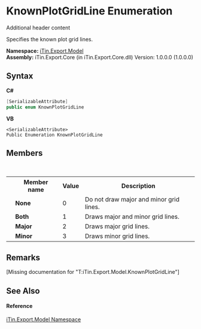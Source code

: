 # KnownPlotGridLine Enumeration
Additional header content 

Specifies the known plot grid lines.

**Namespace:**&nbsp;<a href="N_iTin_Export_Model">iTin.Export.Model</a><br />**Assembly:**&nbsp;iTin.Export.Core (in iTin.Export.Core.dll) Version: 1.0.0.0 (1.0.0.0)

## Syntax

**C#**<br />
``` C#
[SerializableAttribute]
public enum KnownPlotGridLine
```

**VB**<br />
``` VB
<SerializableAttribute>
Public Enumeration KnownPlotGridLine
```


## Members
&nbsp;<table><tr><th></th><th>Member name</th><th>Value</th><th>Description</th></tr><tr><td /><td target="F:iTin.Export.Model.KnownPlotGridLine.None">**None**</td><td>0</td><td>Do not draw major and minor grid lines.</td></tr><tr><td /><td target="F:iTin.Export.Model.KnownPlotGridLine.Both">**Both**</td><td>1</td><td>Draws major and minor grid lines.</td></tr><tr><td /><td target="F:iTin.Export.Model.KnownPlotGridLine.Major">**Major**</td><td>2</td><td>Draws major grid lines.</td></tr><tr><td /><td target="F:iTin.Export.Model.KnownPlotGridLine.Minor">**Minor**</td><td>3</td><td>Draws minor grid lines.</td></tr></table>

## Remarks
\[Missing <remarks> documentation for "T:iTin.Export.Model.KnownPlotGridLine"\]

## See Also


#### Reference
<a href="N_iTin_Export_Model">iTin.Export.Model Namespace</a><br />